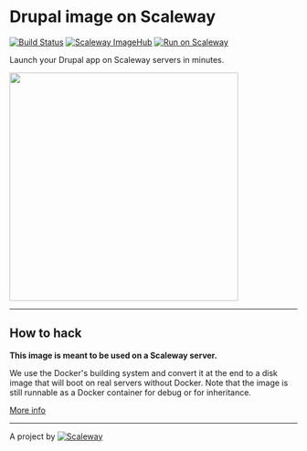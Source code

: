 # Drupal image on Scaleway

[![Build Status](https://travis-ci.org/scaleway-community/scaleway-drupal.svg?branch=master)](https://travis-ci.org/scaleway-community/scaleway-drupal)
[![Scaleway ImageHub](https://img.shields.io/badge/ImageHub-view-ff69b4.svg)](https://hub.scaleway.com/drupal.html)
[![Run on Scaleway](https://img.shields.io/badge/Scaleway-run-69b4ff.svg)](https://cloud.scaleway.com/#/servers/new?image=aa098c02-df40-4734-b5f0-a20694160c75)

Launch your Drupal app on Scaleway servers in minutes.

<img src="https://i.ytimg.com/vi/Y9xv1zeTZWc/maxresdefault.jpg" width="400px" />

---

## How to hack

**This image is meant to be used on a Scaleway server.**

We use the Docker's building system and convert it at the end to a disk image that will boot on real servers without Docker. Note that the image is still runnable as a Docker container for debug or for inheritance.

[More info](https://github.com/scaleway/image-builder)

---

A project by [![Scaleway](https://avatars1.githubusercontent.com/u/5185491?v=3&s=42)](https://www.scaleway.com/)
